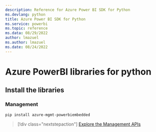 ```yaml
---
description: Reference for Azure Power BI SDK for Python
ms.devlang: python
title: Azure Power BI SDK for Python
ms.service: powerbi
ms.topic: reference
ms.data: 08/29/2022
author: lmazuel
ms.author: lmazuel
ms.date: 08/24/2022
---
```

# Azure PowerBI libraries for python

## Install the libraries


### Management

```bash
pip install azure-mgmt-powerbiembedded
```

> [!div class="nextstepaction"]
> [Explore the Management APIs](/python/api/overview/azure/powerbi/management/resourcemanagement-powerbiembedded)